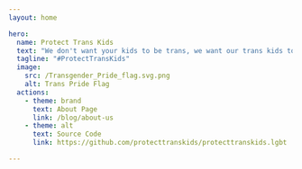 ```yaml
---
layout: home

hero:
  name: Protect Trans Kids
  text: "We don't want your kids to be trans, we want our trans kids to survive."
  tagline: "#ProtectTransKids"
  image:
    src: /Transgender_Pride_flag.svg.png
    alt: Trans Pride Flag
  actions:
    - theme: brand
      text: About Page
      link: /blog/about-us
    - theme: alt
      text: Source Code
      link: https://github.com/protecttranskids/protecttranskids.lgbt

---
```

